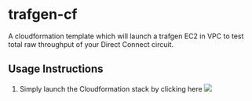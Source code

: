 # trafgen-cf
A cloudformation template which will launch a trafgen EC2 in VPC to test total raw throughput of your Direct Connect circuit.

## Usage Instructions 
1) Simply launch the Cloudformation stack by clicking here <a href="https://console.aws.amazon.com/cloudformation/home?region=us-east-1#/stacks/new?stackName=CloudShroud&templateURL=https://s3-us-west-2.amazonaws.com/cloudshroud/cloudshroud.json"><img src="https://s3.amazonaws.com/cloudformation-examples/cloudformation-launch-stack.png"/></a>
